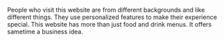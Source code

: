 People who visit this website are from different backgrounds and like different
things. They use personalized features to make their experience special. This
website has more than just food and drink menus. It offers sametime a business
idea.
